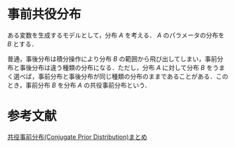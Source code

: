# 事前共役分布
ある変数を生成するモデルとして，分布 $A$ を考える． $A$ のパラメータの分布を $B$ とする．

普通，事後分布は積分操作により分布 $B$ の範囲から飛び出してしまい，事前分布と事後分布は違う種類の分布になる．ただし，分布 $A$ に対して分布 $B$ をうまく選べば，事前分布と事後分布が同じ種類の分布のままであることがある．このとき，事前分布 $B$ を分布 $A$ の共役事前分布という．

# 参考文献
[共役事前分布(Conjugate Prior Distribution)まとめ](https://www.hello-statisticians.com/explain-terms-cat/conjugate_dist1.html)